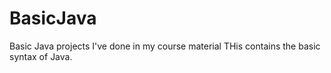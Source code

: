 # BasicJava
Basic Java projects I've done in my course material
THis contains the basic syntax of Java.
